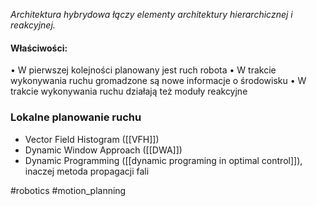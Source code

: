 *Architektura hybrydowa łączy elementy architektury hierarchicznej*
*i reakcyjnej.* 

#### Właściwości:
• W pierwszej kolejności planowany jest ruch robota
• W trakcie wykonywania ruchu gromadzone są nowe informacje
o środowisku
• W trakcie wykonywania ruchu działają też moduły reakcyjne

### Lokalne planowanie ruchu
- Vector Field Histogram ([[VFH]])
- Dynamic Window Approach ([[DWA]])
- Dynamic Programming ([[dynamic programing in optimal control]]), inaczej metoda propagacji fali

#robotics #motion_planning 
